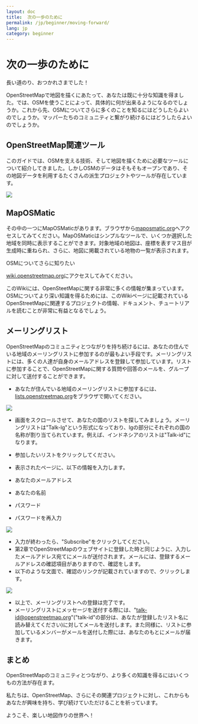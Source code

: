 ```yaml
---
layout: doc
title:  次の一歩のために
permalink: /jp/beginner/moving-forward/
lang: jp
category: beginner
---
```


次の一歩のために
========

長い道のり、おつかれさまでした！

OpenStreetMapで地図を描くにあたって、あなたは既に十分な知識を得ました。では、OSMを使うことによって、具体的に何が出来るようになるのでしょうか。これから先、OSMについてさらに多くのことを知るにはどうしたらよいのでしょうか。マッパーたちのコミュニティと繋がり続けるにはどうしたらよいのでしょうか。

OpenStreetMap関連ツール
------------------

このガイドでは、OSMを支える技術、そして地図を描くために必要なツールについて紹介してきました。しかしOSMのデータはそもそもオープンであり、その地図データを利用するたくさんの派生プロジェクトやツールが存在しています。

![]({{site.baseurl}}/images/jp_beg_ch8_image01.png)

MapOSMatic
----------

その中の一つにMapOSMaticがあります。ブラウザから[maposmatic.org](http://maposmatic.org/)へアクセスしてみてください。MapOSMaticはシンプルなツールで、いくつか選択した地域を同時に表示することができます。対象地域の地図は、座標を表すマス目が生成時に重ねられ、さらに、地図に掲載されている地物の一覧が表示されます。

OSMについてさらに知りたい

[wiki.openstreetmap.org](http://wiki.openstreetmap.org)にアクセスしてみてください。

このWikiには、OpenSteetMapに関する非常に多くの情報が集まっています。OSMについてより深い知識を得るためには、このWikiページに記載されているOpenStreetMapに関連するプロジェクトの情報、ドキュメント、チュートリアルを読むことが非常に有益となるでしょう。

メーリングリスト
--------

OpenStreetMapのコミュニティとつながりを持ち続けるには、あなたの住んでいる地域のメーリングリストに参加するのが最もよい手段です。メーリングリストには、多くの人達が自身のメールアドレスを登録して参加しています。リストに参加することで、OpenStreetMapに関する質問や回答のメールを、グループに対して送付することができます。

-  あなたが住んでいる地域のメーリングリストに参加するには、[lists.openstreetmap.org](http://lists.openstreetmap.org)をブラウザで開いてください。        

  ![]({{site.baseurl}}/images/jp_beg_ch8_image03.png)

-  画面をスクロールさせて、あなたの国のリストを探してみましょう。メーリングリストは"Talk-lg"という形式になっており、lgの部分にそれぞれの国の名称が割り当てられています。例えば、インドネシアのリストは"Talk-id"になります。
-  参加したいリストをクリックしてください。
-  表示されたページに、以下の情報を入力します。

-  あなたのメールアドレス
-  あなたの名前
-  パスワード
-  パスワードを再入力

  ![]({{site.baseurl}}/images/jp_beg_ch8_image02.png)

-  入力が終わったら、"Subscribe"をクリックしてください。
-  第2章でOpenStreetMapのウェブサイトに登録した時と同じように、入力したメールアドレス宛てにメールが送付されます。メールには、登録するメールアドレスの確認項目がありますので、確認をします。
-  以下のような文面で、確認のリンクが記載されていますので、クリックします。

  ![]({{site.baseurl}}/images/jp_beg_ch8_image04.png)

-  以上で、メーリングリストへの登録は完了です。
-  メーリングリストにメッセージを送付する際には、"talk-id@openstreetmap.org"("talk-id"の部分は、あなたが登録したリスト名に読み替えてください)に対してメールを送付します。また同様に、リストに参加しているメンバーがメールを送付した際には、あなたのもとにメールが届きます。

まとめ
---

OpenStreetMapのコミュニティとつながり、より多くの知識を得るにはいくつもの方法が存在ます。

私たちは、OpenStreetMap、さらにその関連プロジェクトに対し、これからもあなたが興味を持ち、学び続けていただけることを祈っています。

ようこそ、楽しい地図作りの世界へ！


